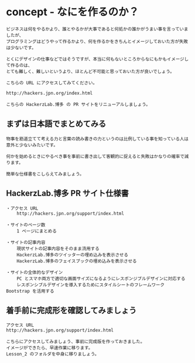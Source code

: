 # concept - なにを作るのか？

    ビジネスは何をやるかより、誰とやるかが大事であると何処かの誰かがうまい事を言っていましたが、
    プログラミングはどうやって作るかより、何を作るかをきちんとイメージしておいた方が失敗は少ないです。

    とくにデザインの仕事などではそうですが、本当に何もないところからなにもかもイメージして作るのは、
    とても難しく、難しいというより、ほとんど不可能と思っておいた方が良いでしょう。

    こちらの URL にアクセスしてみてください。

    http://hackers.jpn.org/index.html

    こちらの HackerzLab.博多 の PR サイトをリニューアルしましょう。

## まずは日本語でまとめてみる

    物事を筋道立てて考える力と言葉の読み書きの力というのは比例している事を知っている人は意外と少ないみたいです。

    何かを始めるときにやるべき事を事前に書き出して客観的に捉えると失敗はかなりの確率で減ります。

    簡単な仕様書をこしらえてみましょう。

## HackerzLab.博多 PR サイト仕様書

    ・アクセス URL
        http://hackers.jpn.org/support/index.html

    ・サイトのページ数
        1 ページにまとめる

    ・サイトの記事内容
        現状サイトの記事内容をそのまま流用する
        HackerzLab.博多のツイッターの埋め込みを表示させる
        HackerzLab.博多のフェイスブックの埋め込みを表示させる

    ・サイトの全体的なデザイン
        PC とスマホ両方で適切な画面サイズになるようにレスポンジブルデザインに対応する
        レスポンシブルデザインを導入するためにスタイルシートのフレームワーク Bootstrap を活用する

## 着手前に完成形を確認してみましょう

    アクセス URL
    http://hackers.jpn.org/support/index.html

    こちらにアクセスしてみましょう、事前に完成版を作っておきました。
    イメージができたら、早速作業に移ります。
    Lesson_2 のフォルダを中身に移りましょう。
